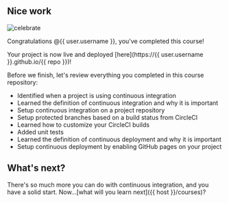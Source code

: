 ## Nice work

![celebrate](https://octodex.github.com/images/hula_loop_octodex03.gif)

Congratulations @{{ user.username }}, you've completed this course!

Your project is now live and deployed [here](https://{{ user.username }}.github.io/{{ repo }})!

Before we finish, let's review everything you completed in this course repository:

- Identified when a project is using continuous integration
- Learned the definition of continuous integration and why it is important
- Setup continuous integration on a project repository
- Setup protected branches based on a build status from CircleCI
- Learned how to customize your CircleCI builds
- Added unit tests
- Learned the definition of continuous deployment and why it is important
- Setup continuous deployment by enabling GitHub pages on your project


## What's next?
There's so much more you can do with continuous integration, and you have a solid start. Now...[what will you learn next]({{ host }}/courses)?
